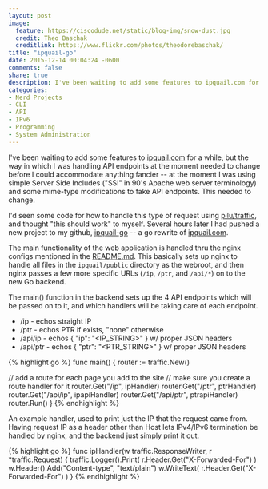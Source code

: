 ```yaml
---
layout: post
image:
  feature: https://ciscodude.net/static/blog-img/snow-dust.jpg
  credit: Theo Baschak
  creditlink: https://www.flickr.com/photos/theodorebaschak/
title: "ipquail-go"
date: 2015-12-14 00:04:24 -0600
comments: false
share: true
description: I've been waiting to add some features to ipquail.com for a while, but the way in which I was handling API endpoints at the moment needed to change before I could accommodate anything fancier -- at the moment I was using simple Server Side Includes ("SSI" in 90's Apache web server terminology) and some mime-type modifications to fake API endpoints. This needed to change.
categories: 
- Nerd Projects
- CLI
- API
- IPv6
- Programming
- System Administration
---
```

I've been waiting to add some features to [ipquail.com](http://ipquail.com) for a while, but the way in which I was handling API endpoints at the moment needed to change before I could accommodate anything fancier -- at the moment I was using simple Server Side Includes ("SSI" in 90's Apache web server terminology) and some mime-type modifications to fake API endpoints. This needed to change.

I'd seen some code for how to handle this type of request using [pilu/traffic](https://github.com/pilu/traffic), and thought "this should work" to myself. Several hours later I had pushed a new project to my github, [ipquail-go](https://github.com/tbaschak/ipquail-go) -- a go rewrite of [ipquail.com](http://ipquail.com).

The main functionality of the web application is handled thru the nginx configs mentioned in the [README.md](https://github.com/tbaschak/ipquail-go/blob/master/README.md). This basically sets up nginx to handle all files in the `ipquail/public` directory as the webroot, and then nginx passes a few more specific URLs (`/ip`, `/ptr`, and `/api/*`) on to the new Go backend.

The main() function in the backend sets up the 4 API endpoints which will be passed on to it, and which handlers will be taking care of each endpoint.

*	/ip - echos straight IP
*	/ptr - echos PTR if exists, "none" otherwise
*	/api/ip - echos { "ip": "<IP_STRING>" } w/ proper JSON headers
*	/api/ptr - echos { "ptr": "<PTR_STRING>" } w/ proper JSON headers

{% highlight go %}
func main() {
  router := traffic.New()

  // add a route for each page you add to the site
  // make sure you create a route handler for it
  router.Get("/ip", ipHandler)
  router.Get("/ptr", ptrHandler)
  router.Get("/api/ip", ipapiHandler)
  router.Get("/api/ptr", ptrapiHandler)
  router.Run()
}
{% endhighlight %}

An example handler, used to print just the IP that the request came from. Having request IP as a header other than Host lets IPv4/IPv6 termination be handled by nginx, and the backend just simply print it out.

{% highlight go %}
func ipHandler(w traffic.ResponseWriter, r *traffic.Request) {
  traffic.Logger().Print( r.Header.Get("X-Forwarded-For") ) 
  w.Header().Add("Content-type", "text/plain")
  w.WriteText( r.Header.Get("X-Forwarded-For") )
}
{% endhighlight %}

